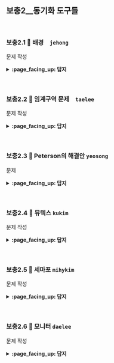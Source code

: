 ## 보충2__동기화 도구들

<br>

### 보충2.1 :fallen_leaf: 배경　`jehong`

문제 작성

<details>
<summary> <b> :page_facing_up: 답지 </b>  </summary>
<div markdown="1">


답지작성

</div>
</details>
<br><br>

### 보충2.2 :fallen_leaf:  임계구역 문제　`taelee`

문제 작성

<details>
<summary> <b> :page_facing_up: 답지 </b>  </summary>
<div markdown="1">


답지작성

</div>
</details>
<br><br>

### 보충2.3 :fallen_leaf:  Peterson의 해결안 `yeosong`

문제

<details>
<summary> <b> :page_facing_up: 답지 </b>  </summary>
<div markdown="1">


피터슨의 해결법은 원하는지 표시하는 flag와 차례인지 표시하는 turn을 동시에 써서 1 상호배제 2 진행 3 유한대기의 조건을 모두 만족시킨다.
하지만 다중스레드가 데이터를 공유하는 과정에서 순서를 신경을 안써버린다. 그래서 이 해결법도 무결성 문제가 있다.

</div>
</details>
<br><br>



### 보충2.4 :fallen_leaf:  뮤텍스  `kukim`

문제 작성

<details>
<summary> <b> :page_facing_up: 답지 </b>  </summary>
<div markdown="1">


답지작성

</div>
</details>
<br><br>

### 보충2.5 :fallen_leaf:  세마포  `mihykim`

문제 작성

<details>
<summary> <b> :page_facing_up: 답지 </b>  </summary>
<div markdown="1">


답지작성

</div>
</details>
<br><br>

### 보충2.6 :fallen_leaf:  모니터  `daelee`

문제 작성

<details>
<summary> <b> :page_facing_up: 답지 </b>  </summary>
<div markdown="1">


답지작성

</div>
</details>
<br><br>

